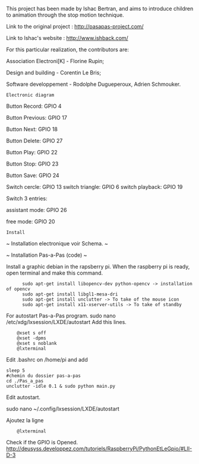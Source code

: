 This project has been made by Ishac Bertran, and aims to introduce children to animation through the stop motion technique.



Link to the original project : http://pasapas-project.com/

Link to Ishac's website : http://www.ishback.com/

For this particular realization, the contributors are:

Association Electroni[K] - Florine Rupin;

Design and building - Corentin Le Bris;

Software developpement - Rodolphe Dugueperoux, Adrien Schmouker.


~~~
Electronic diagram
~~~

Button Record: 		GPIO 4

Button Previous:   	GPIO 17

Button Next:		GPIO 18

Button Delete:		GPIO 27

Button Play:		GPIO 22

Button Stop:		GPIO 23

Button Save:   		GPIO 24

Switch cercle:   	GPIO 13
switch triangle: 	GPIO 6
switch playback: 	GPIO 19

Switch 3 entries:

assistant mode:    	GPIO 26

free mode:	       	GPIO 20

~~~
Install
~~~

~
Installation electronique voir Schema.
~

~
Installation Pas-a-Pas (code)
~

Install a graphic debian in the rapsberry pi.
When the raspberry pi is ready, open terminal and make this command.
~~~
      sudo apt-get install libopencv-dev python-opencv -> installation of opencv
      sudo apt-get install libgl1-mesa-dri
      sudo apt-get install unclutter -> To take of the mouse icon
      sudo apt-get install x11-xserver-utils -> To take of standby
~~~

For autostart Pas-a-Pas program.
sudo nano /etc/xdg/lxsession/LXDE/autostart
Add this lines.
~~~
	@xset s off
	@xset -dpms
	@xset s noblank
	@lxterminal
~~~

Edit .bashrc on /home/pi 
and add
~~~
sleep 5
#chemin du dossier pas-a-pas
cd ./Pas_a_pas
unclutter -idle 0.1 & sudo python main.py
~~~

Edit autostart.

sudo nano ~/.config/lxsession/LXDE/autostart

Ajoutez la ligne
~~~
	@lxterminal
~~~

Check if the GPIO is Opened.
http://deusyss.developpez.com/tutoriels/RaspberryPi/PythonEtLeGpio/#LII-D-3